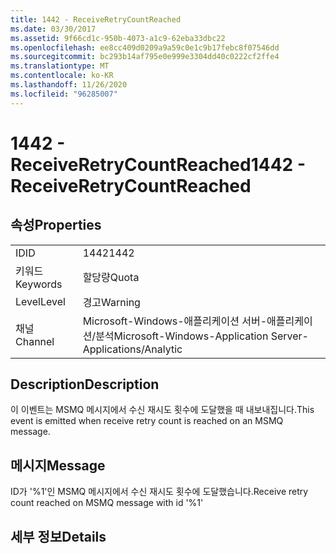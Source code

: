```yaml
---
title: 1442 - ReceiveRetryCountReached
ms.date: 03/30/2017
ms.assetid: 9f66cd1c-950b-4073-a1c9-62eba33dbc22
ms.openlocfilehash: ee8cc409d0209a9a59c0e1c9b17febc8f07546dd
ms.sourcegitcommit: bc293b14af795e0e999e3304dd40c0222cf2ffe4
ms.translationtype: MT
ms.contentlocale: ko-KR
ms.lasthandoff: 11/26/2020
ms.locfileid: "96285007"
---
```

# <a name="1442---receiveretrycountreached"></a><span data-ttu-id="3a235-102">1442 - ReceiveRetryCountReached</span><span class="sxs-lookup"><span data-stu-id="3a235-102">1442 - ReceiveRetryCountReached</span></span>

## <a name="properties"></a><span data-ttu-id="3a235-103">속성</span><span class="sxs-lookup"><span data-stu-id="3a235-103">Properties</span></span>  
  
|||  
|-|-|  
|<span data-ttu-id="3a235-104">ID</span><span class="sxs-lookup"><span data-stu-id="3a235-104">ID</span></span>|<span data-ttu-id="3a235-105">1442</span><span class="sxs-lookup"><span data-stu-id="3a235-105">1442</span></span>|  
|<span data-ttu-id="3a235-106">키워드</span><span class="sxs-lookup"><span data-stu-id="3a235-106">Keywords</span></span>|<span data-ttu-id="3a235-107">할당량</span><span class="sxs-lookup"><span data-stu-id="3a235-107">Quota</span></span>|  
|<span data-ttu-id="3a235-108">Level</span><span class="sxs-lookup"><span data-stu-id="3a235-108">Level</span></span>|<span data-ttu-id="3a235-109">경고</span><span class="sxs-lookup"><span data-stu-id="3a235-109">Warning</span></span>|  
|<span data-ttu-id="3a235-110">채널</span><span class="sxs-lookup"><span data-stu-id="3a235-110">Channel</span></span>|<span data-ttu-id="3a235-111">Microsoft-Windows-애플리케이션 서버-애플리케이션/분석</span><span class="sxs-lookup"><span data-stu-id="3a235-111">Microsoft-Windows-Application Server-Applications/Analytic</span></span>|  
  
## <a name="description"></a><span data-ttu-id="3a235-112">Description</span><span class="sxs-lookup"><span data-stu-id="3a235-112">Description</span></span>  

 <span data-ttu-id="3a235-113">이 이벤트는 MSMQ 메시지에서 수신 재시도 횟수에 도달했을 때 내보내집니다.</span><span class="sxs-lookup"><span data-stu-id="3a235-113">This event is emitted when receive retry count is reached on an MSMQ message.</span></span>  
  
## <a name="message"></a><span data-ttu-id="3a235-114">메시지</span><span class="sxs-lookup"><span data-stu-id="3a235-114">Message</span></span>  

 <span data-ttu-id="3a235-115">ID가 '%1'인 MSMQ 메시지에서 수신 재시도 횟수에 도달했습니다.</span><span class="sxs-lookup"><span data-stu-id="3a235-115">Receive retry count reached on MSMQ message with id '%1'</span></span>  
  
## <a name="details"></a><span data-ttu-id="3a235-116">세부 정보</span><span class="sxs-lookup"><span data-stu-id="3a235-116">Details</span></span>
